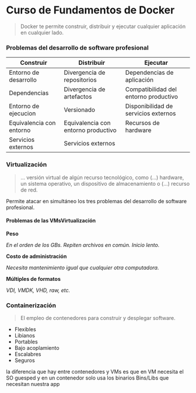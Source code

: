 # Curso de Fundamentos de Docker 

> Docker te permite construir,
distribuir y ejecutar cualquier
aplicación en cualquier lado.

### Problemas del desarrollo de software profesional

|Construir|Distribuir|Ejecutar|
|--|--|--|
|Entorno de desarrollo|Divergencia de repositorios|Dependencias de aplicación
|Dependencias|Divergencia de artefactos|Compatibilidad del entorno productivo
|Entorno de ejecucion|Versionado|Disponibilidad de servicios externos
|Equivalencia con entorno |Equivalencia con entorno productivo|Recursos de hardware
|Servicios externos|Servicios externos

### Virtualización

> ... versión virtual de algún recurso
tecnológico, como (...) hardware,
un sistema operativo, un
dispositivo de almacenamiento o
(...) recurso de red.

Permite atacar en simultáneo
los tres problemas del
desarrollo de software
profesional.

#### Problemas de las VMsVirtualización

**Peso**

_En el orden de los GBs. Repiten archivos en común.
Inicio lento._

**Costo de administración**

_Necesita mantenimiento igual que cualquier otra
computadora._

**Múltiples de formatos**

_VDI, VMDK, VHD, raw, etc._

### Containerización 

> El empleo de contenedores para
construir y desplegar software. 

- Flexibles
- Libianos
- Portables
- Bajo acoplamiento
- Escalabres
- Seguros 

la diferencia que hay entre contenedores y VMs es que en VM necesita el SO guesped y en un contenedor solo usa los binarios Bins/Libs que necesitan nuestra app